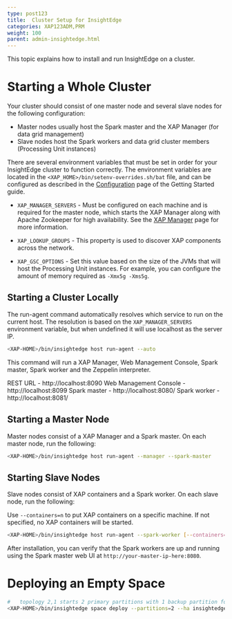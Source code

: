 ```yaml
---
type: post123
title:  Cluster Setup for InsightEdge
categories: XAP123ADM,PRM
weight: 100
parent: admin-insightedge.html
---
```


This topic explains how to install and run InsightEdge on a cluster.

# Starting a Whole Cluster

Your cluster should consist of one master node and several slave nodes for the following configuration:

* Master nodes usually host the Spark master and the XAP Manager (for data grid management)
* Slave nodes host the Spark workers and data grid cluster members (Processing Unit instances)



There are several environment variables that must be set in order for your InsightEdge cluster to function correctly. The environment variables are located in the `<XAP_HOME>/bin/setenv-overrides.sh/bat` file, and can be configured as described in the [Configuration](../started/common-environment-variables.html) page of the Getting Started guide.

* `XAP_MANAGER_SERVERS` - Must be configured on each machine and is required for the master node, which starts the XAP Manager along with Apache Zookeeper for high availability. See the [XAP Manager](../admin/xap-manager.html) page for more information.

* `XAP_LOOKUP_GROUPS` - This property is used to discover XAP components across the network. 

* `XAP_GSC_OPTIONS` - Set this value based on the size of the JVMs that will host the Processing Unit instances. For example, you can configure the amount of memory required as `-Xmx5g -Xms5g`.



## Starting a Cluster Locally

The run-agent command automatically resolves which service to run on the current host.
The resolution is based on the `XAP_MANAGER_SERVERS` environment variable, but when undefined it will use localhost as the server IP.

```bash
<XAP-HOME>/bin/insightedge host run-agent --auto
```

This command will run a XAP Manager, Web Management Console, Spark master, Spark worker and the Zeppelin interpreter.

REST URL - http://localhost:8090
Web Management Console - http://localhost:8099
Spark master - http://localhost:8080/
Spark worker - http://localhost:8081/


## Starting a Master Node

Master nodes consist of a XAP Manager and a Spark master. On each master node, run the following:

```bash
<XAP-HOME>/bin/insightedge host run-agent --manager --spark-master
```

## Starting Slave Nodes

Slave nodes consist of XAP containers and a Spark worker. On each slave node, run the following:

Use `--containers=n` to put XAP containers on a specific machine. If not specified, no XAP containers will be started.

```bash
<XAP-HOME>/bin/insightedge host run-agent --spark-worker [--containers=n]
```

After installation, you can verify that the Spark workers are up and running using the Spark master web UI at `http://your-master-ip-here:8080`.

# Deploying an Empty Space

```bash
#   topology 2,1 starts 2 primary partitions with 1 backup partition for each primary
<XAP-HOME>/bin/insightedge space deploy --partitions=2 --ha insightedge-space
```
